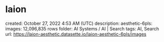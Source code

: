 # laion

created: October 27, 2022 4:53 AM (UTC)
description: aesthetic-6pls: images: 12,096,835 rows
folder: AI Systems / AI | Search
tags: AI, Search
url: https://laion-aesthetic.datasette.io/laion-aesthetic-6pls/images